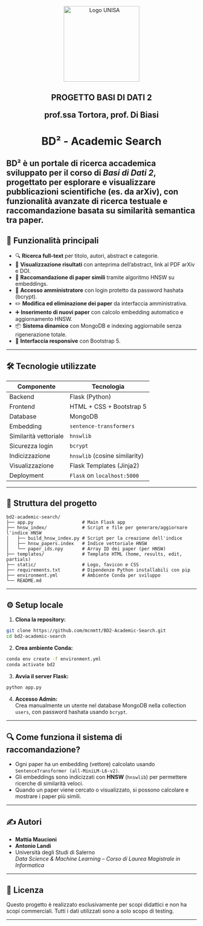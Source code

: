 <p align="center">
    <img width="200" src="https://www.opisalerno.it/wp-content/uploads/2016/11/logo-unisa-png.png" alt="Logo UNISA">
</p>
<h2 align="center">
PROGETTO BASI DI DATI 2

prof.ssa Tortora, prof. Di Biasi
<h1 align="center"> BD² - Academic Search <h2 align="center">

**BD²** è un portale di ricerca accademica sviluppato per il corso di *Basi di Dati 2*, progettato per esplorare e visualizzare pubblicazioni scientifiche (es. da arXiv), con funzionalità avanzate di ricerca testuale e raccomandazione basata su similarità semantica tra paper.
---
## 🚀 Funzionalità principali

- 🔍 **Ricerca full-text** per titolo, autori, abstract e categorie.
- 📄 **Visualizzazione risultati** con anteprima dell’abstract, link al PDF arXiv e DOI.
- 🧠 **Raccomandazione di paper simili** tramite algoritmo HNSW su embeddings.
- 🔐 **Accesso amministratore** con login protetto da password hashata (bcrypt).
- ✏️ **Modifica ed eliminazione dei paper** da interfaccia amministrativa.
- ➕ **Inserimento di nuovi paper** con calcolo embedding automatico e aggiornamento HNSW.
- 📦 **Sistema dinamico** con MongoDB e indexing aggiornabile senza rigenerazione totale.
- 📁 **Interfaccia responsive** con Bootstrap 5.

---

## 🛠️ Tecnologie utilizzate

| Componente              | Tecnologia                       |
|------------------------|----------------------------------|
| Backend                | Flask (Python)                   |
| Frontend               | HTML + CSS + Bootstrap 5         |
| Database               | MongoDB                          |
| Embedding              | `sentence-transformers`          |
| Similarità vettoriale  | `hnswlib`                         |
| Sicurezza login        | `bcrypt`                         |
| Indicizzazione         | `hnswlib` (cosine similarity)    |
| Visualizzazione        | Flask Templates (Jinja2)         |
| Deployment             | `Flask` on `localhost:5000`      |

---

## 📁 Struttura del progetto

```
bd2-academic-search/
├── app.py                  # Main Flask app
├── hnsw_index/             # Script e file per generare/aggiornare l'indice HNSW
│   ├── build_hnsw_index.py # Script per la creazione dell'indice
│   ├── hnsw_papers.index   # Indice vettoriale HNSW
│   └── paper_ids.npy       # Array ID dei paper (per HNSW)
├── templates/              # Template HTML (home, results, edit, partials)
├── static/                 # Logo, favicon e CSS
├── requirements.txt        # Dipendenze Python installabili con pip
├── environment.yml         # Ambiente Conda per sviluppo
└── README.md               
```

---

## ⚙️ Setup locale

1. **Clona la repository:**

```bash
git clone https://github.com/mcnmtt/BD2-Academic-Search.git
cd bd2-academic-search
```

2. **Crea ambiente Conda:**

```bash
conda env create -f environment.yml
conda activate bd2
```

3. **Avvia il server Flask:**

```bash
python app.py
```

4. **Accesso Admin:**  
   Crea manualmente un utente nel database MongoDB nella collection `users`, con password hashata usando `bcrypt`.

---

## 🔍 Come funziona il sistema di raccomandazione?

- Ogni paper ha un embedding (vettore) calcolato usando `SentenceTransformer (all-MiniLM-L6-v2)`.
- Gli embeddings sono indicizzati con **HNSW** (`hnswlib`) per permettere ricerche di similarità veloci.
- Quando un paper viene cercato o visualizzato, si possono calcolare e mostrare i paper più simili.

---

## ✍️ Autori

- **Mattia Maucioni**
- **Antonio Landi**
- Università degli Studi di Salerno  
  *Data Science & Machine Learning – Corso di Laurea Magistrale in Informatica*

---

## 📄 Licenza

Questo progetto è realizzato esclusivamente per scopi didattici e non ha scopi commerciali. Tutti i dati utilizzati sono a solo scopo di testing.

---
